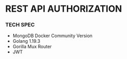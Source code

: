 # REST API AUTHORIZATION

### TECH SPEC
- MongoDB Docker Community Version
- Golang 1.19.3
- Gorilla Mux Router
- JWT